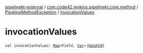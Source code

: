 [pipelinekt-external](../../index.md) / [com.code42.jenkins.pipelinekt.core.method](../index.md) / [PipelineMethodException](index.md) / [invocationValues](./invocation-values.md)

# invocationValues

`val invocationValues: `[`Map`](https://kotlinlang.org/api/latest/jvm/stdlib/kotlin.collections/-map/index.html)`<Field, `[`Var`](../../com.code42.jenkins.pipelinekt.core.vars/-var/index.md)`>` [(source)](https://github.com/code42/pipelinekt/tree/master/core/src/main/kotlin/com/code42/jenkins/pipelinekt/core/method/PipelineMethodException.kt#L6)
